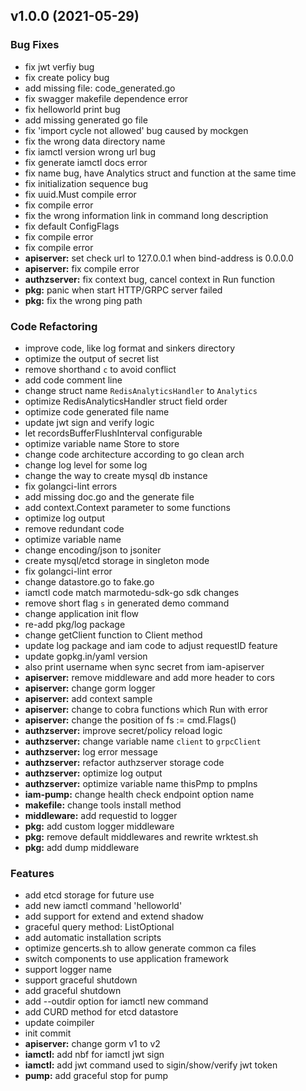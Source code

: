 
<a name="v1.0.0"></a>
## v1.0.0 (2021-05-29)

### Bug Fixes

* fix jwt verfiy bug
* fix create policy bug
* add missing file: code_generated.go
* fix swagger makefile dependence error
* fix helloworld print bug
* add missing generated go file
* fix 'import cycle not allowed' bug caused by mockgen
* fix the wrong data directory name
* fix iamctl version wrong url bug
* fix generate iamctl docs error
* fix name bug, have Analytics struct and function at the same time
* fix initialization sequence bug
* fix uuid.Must compile error
* fix compile error
* fix the wrong information link in command long description
* fix default ConfigFlags
* fix compile error
* fix compile error
* **apiserver:** set check url to 127.0.0.1 when bind-address is 0.0.0.0
* **apiserver:** fix compile error
* **authzserver:** fix context bug, cancel context in Run function
* **pkg:** panic when start HTTP/GRPC server failed
* **pkg:** fix the wrong ping path

### Code Refactoring

* improve code, like log format and sinkers directory
* optimize the output of secret list
* remove shorthand `c` to avoid conflict
* add code comment line
* change struct name `RedisAnalyticsHandler` to `Analytics`
* optimize RedisAnalyticsHandler struct field order
* optimize code generated file name
* update jwt sign and verify logic
* let recordsBufferFlushInterval configurable
* optimize variable name Store to store
* change code architecture according to go  clean arch
* change log level for some log
* change the way to create mysql db instance
* fix golangci-lint errors
* add missing doc.go and the generate file
* add context.Context parameter to some functions
* optimize log output
* remove redundant code
* optimize variable name
* change encoding/json to jsoniter
* create mysql/etcd storage in singleton mode
* fix golangci-lint error
* change datastore.go to fake.go
* iamctl code match marmotedu-sdk-go sdk changes
* remove short flag `s` in generated demo command
* change application init flow
* re-add pkg/log package
* change getClient function to Client method
* update log package and iam code to adjust requestID feature
* update gopkg.in/yaml version
* also print username when sync secret from iam-apiserver
* **apiserver:** remove middleware and add more header to cors
* **apiserver:** change gorm logger
* **apiserver:** add context sample
* **apiserver:** change to cobra functions which Run with error
* **apiserver:** change the position of fs := cmd.Flags()
* **authzserver:** improve secret/policy reload logic
* **authzserver:** change variable name `client` to `grpcClient`
* **authzserver:** log error message
* **authzserver:** refactor authzserver storage code
* **authzserver:** optimize log output
* **authzserver:** optimize variable name thisPmp to pmpIns
* **iam-pump:** change health check endpoint option name
* **makefile:** change tools install method
* **middleware:** add requestid to logger
* **pkg:** add custom logger middleware
* **pkg:** remove default middlewares and rewrite wrktest.sh
* **pkg:** add dump middleware

### Features

* add etcd storage for future use
* add new iamctl command 'helloworld'
* add support for extend and extend shadow
* graceful query method: ListOptional
* add automatic installation scripts
* optimize gencerts.sh to allow generate common ca files
* switch components to use application framework
* support logger name
* support graceful shutdown
* add graceful shutdown
* add --outdir option for iamctl new command
* add CURD method for etcd datastore
* update coimpiler
* init commit
* **apiserver:** change gorm v1 to v2
* **iamctl:** add nbf for iamctl jwt sign
* **iamctl:** add jwt command used to sigin/show/verify jwt token
* **pump:** add graceful stop for pump

